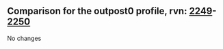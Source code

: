 ## Comparison for the outpost0 profile, rvn: [2249](https://github.com/PRO100KatYT/FortniteProfileRevisions/tree/main/profiles/outpost0/2249%20outpost0.json)-[2250](https://github.com/PRO100KatYT/FortniteProfileRevisions/tree/main/profiles/outpost0/2250%20outpost0.json)

No changes
